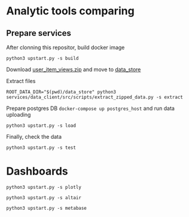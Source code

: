 # Analytic tools comparing

## Prepare services

After clonning this repositor, build docker image

```shell
python3 upstart.py -s build
```

Download [user_item_views.zip](https://drive.google.com/file/d/1g9AJx3ab4yDtpcew97qxcvvW-3ABz6B7/view?usp=drive_link) and move to [data_store](../data_store)

Extract files

```shell
ROOT_DATA_DIR="$(pwd)/data_store" python3 services/data_client/src/scripts/extract_zipped_data.py -s extract
```

Prepare postgres DB `docker-compose up postgres_host` and run data uploading
```shell
python3 upstart.py -s load
```

Finally, check the data
```shell
python3 upstart.py -s test
```

# Dashboards

```shell
python3 upstart.py -s plotly
```

```shell
python3 upstart.py -s altair
```

```shell
python3 upstart.py -s metabase
```
